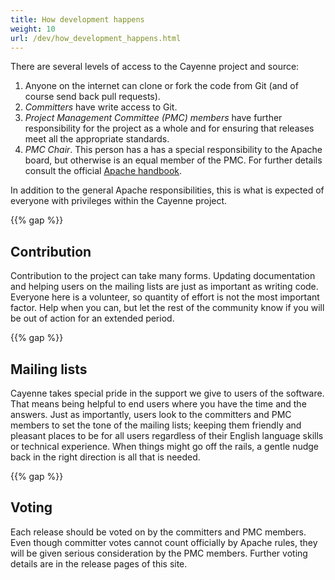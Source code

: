 ```yaml
---
title: How development happens
weight: 10
url: /dev/how_development_happens.html
---
```


There are several levels of access to the Cayenne project and source:

1. Anyone on the internet can clone or fork the code from Git (and of course send 
back pull requests).
1. _Committers_ have write access to Git.
1. _Project Management Committee (PMC) members_ have further responsibility
for the project as a whole and for ensuring that releases meet all the
appropriate standards.
1. _PMC Chair_. This person has a has a special responsibility to the Apache board,
but otherwise is an equal member of the PMC. 
For further details consult the official [Apache handbook](http://www.apache.org/foundation/how-it-works.html#roles).

In addition to the general Apache responsibilities, this is what is
expected of everyone with privileges within the Cayenne project.

{{% gap %}}

## Contribution
Contribution to the project can take many forms. Updating documentation and
helping users on the mailing lists are just as important as writing code.
Everyone here is a volunteer, so quantity of effort is not the most
important factor. Help when you can, but let the rest of the community know
if you will be out of action for an extended period.

{{% gap %}} 

## Mailing lists
Cayenne takes special pride in the support we give to users of the
software. That means being helpful to end users where you have the time and
the answers. Just as importantly, users look to the committers and PMC
members to set the tone of the mailing lists; keeping them friendly and
pleasant places to be for all users regardless of their English language
skills or technical experience. When things might go off the rails, a
gentle nudge back in the right direction is all that is needed.

{{% gap %}} 

## Voting
Each release should be voted on by the committers and PMC members. Even
though committer votes cannot count officially by Apache rules, they will
be given serious consideration by the PMC members. Further voting details
are in the release pages of this site.
